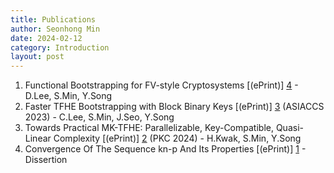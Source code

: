 ```yaml
---
title: Publications
author: Seonhong Min
date: 2024-02-12
category: Introduction
layout: post
---
```


1. Functional Bootstrapping for FV-style Cryptosystems [(ePrint)] [4] - D.Lee, S.Min, Y.Song
2. Faster TFHE Bootstrapping with Block Binary Keys [(ePrint)] [3] (ASIACCS 2023) - C.Lee, S.Min, J.Seo, Y.Song
3. Towards Practical MK-TFHE: Parallelizable, Key-Compatible, Quasi-Linear Complexity [(ePrint)] [2] (PKC 2024) - H.Kwak, S.Min, Y.Song
4. Convergence Of The Sequence kn-p And Its Properties [(ePrint)] [1] - Dissertion


[1]: https://github.com/snu-lukemin/snu-lukemin.github.io/blob/master/files/kn-p.pdf
[2]: https://eprint.iacr.org/2022/1460
[3]: https://eprint.iacr.org/2023/958
[4]: https://eprint.iacr.org/2024/181